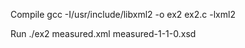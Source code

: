 Compile
	gcc -I/usr/include/libxml2 -o ex2 ex2.c -lxml2

Run
	./ex2 measured.xml measured-1-1-0.xsd 

